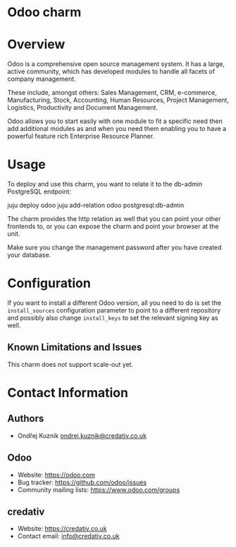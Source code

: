 Odoo charm
==========

# Overview

Odoo is a comprehensive open source management system. It has a large, active
community, which has developed modules to handle all facets of company
management.

These include, amongst others: Sales Management, CRM, e-commerce,
Manufacturing, Stock, Accounting, Human Resources, Project Management,
Logistics, Productivity and Document Management.

Odoo allows you to start easily with one module to fit a specific need then
add additional modules as and when you need them enabling you to have a
powerful feature rich Enterprise Resource Planner.

# Usage

To deploy and use this charm, you want to relate it to the db-admin PostgreSQL
endpoint:

juju deploy odoo
juju add-relation odoo postgresql:db-admin

The charm provides the http relation as well that you can point your other
frontends to, or you can expose the charm and point your browser at the unit.

Make sure you change the management password after you have created your
database.

# Configuration

If you want to install a different Odoo version, all you need to do is set
the `install_sources` configuration parameter to point to a different repository
and possibly also change `install_keys` to set the relevant signing key as well.

## Known Limitations and Issues

This charm does not support scale-out yet.

# Contact Information

## Authors
  - Ondřej Kuzník <ondrej.kuznik@credativ.co.uk>

## Odoo

  - Website: https://odoo.com
  - Bug tracker: https://github.com/odoo/issues
  - Community mailing lists: https://www.odoo.com/groups

## credativ

  - Website: https://credativ.co.uk
  - Contact email: info@credativ.co.uk
